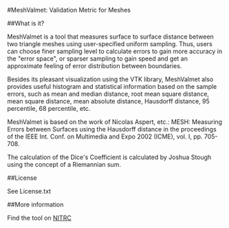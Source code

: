 #MeshValmet: Validation Metric for Meshes

##What is it?

MeshValmet is a tool that measures surface to surface distance between two triangle meshes using user-specified uniform sampling. Thus, users can choose finer sampling level to calculate errors to gain more accuracy in the "error space", or sparser sampling to gain speed and get an approximate feeling of error distribution between boundaries.

Besides its pleasant visualization using the VTK library, MeshValmet also provides useful histogram and statistical information based on the sample errors, such as mean and median distance, root mean square distance, mean square distance, mean absolute distance, Hausdorff distance, 95 percentile, 68 percentile, etc.

MeshValmet is based on the work of Nicolas Aspert, etc.: MESH: Measuring Errors between Surfaces using the Hausdorff distance in the proceedings of the IEEE Int. Conf. on Multimedia and Expo 2002 (ICME), vol. I, pp. 705-708.

The calculation of the Dice's Coefficient is calculated by Joshua Stough using the concept of a Riemannian sum.

##License

See License.txt

##More information

Find the tool on [NITRC](http://www.nitrc.org/projects/meshvalmet)

